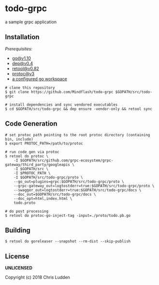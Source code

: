 # todo-grpc
a sample grpc application

## Installation
*Prerequisites:*
- [go@v1.10](https://golang.org/doc/install)
- [dep@v0.4](https://github.com/golang/dep)
- [retool@v0.82](https://github.com/twitchtv/retool)
- [protoc@v3](https://github.com/google/protobuf)
- [a configured go workspace](https://golang.org/doc/code.html)

```shell
# clone this repository
$ git clone https://github.com/Mindflash/todo-grpc $GOPATH/src/todo-grpc

# install dependencies and sync vendored executables
$ cd $GOPATH/src/todo-grpc && dep ensure -vendor-only && retool sync
```

## Code Generation
```shell
# set protoc path pointing to the root protoc directory (containing bin, include)
$ export PROTOC_PATH=/path/to/protoc

# run code gen via protoc
$ retool do protoc \
    -I $GOPATH/src/github.com/grpc-ecosystem/grpc-gateway/third_party/googleapis \
    -I $GOPATH/src \
    -I $PROTOC_PATH \
    -I $GOPATH/src/todo-grpc/proto \
    --go_out=plugins=grpc:$GOPATH/src/todo-grpc/proto \
    --grpc-gateway_out=logtostderr=true:$GOPATH/src/todo-grpc/proto \
    --swagger_out=logtostderr=true:$GOPATH/src/todo-grpc/docs \
    --doc_out=$GOPATH/src/todo-grpc/docs \
    --doc_opt=html,index.html \
    todo.proto

# do post processing
$ retool do protoc-go-inject-tag -input=./proto/todo.pb.go
```

## Building
```shell
$ retool do goreleaser --snapshot --rm-dist --skip-publish
```
## License
**UNLICENSED**

Copyright (c) 2018 Chris Ludden
